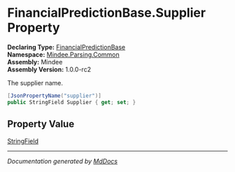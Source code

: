 ﻿<!--  
  <auto-generated>   
    The contents of this file were generated by a tool.  
    Changes to this file may be list if the file is regenerated  
  </auto-generated>   
-->

# FinancialPredictionBase.Supplier Property

**Declaring Type:** [FinancialPredictionBase](../index.md)  
**Namespace:** [Mindee.Parsing.Common](../../index.md)  
**Assembly:** Mindee  
**Assembly Version:** 1.0.0\-rc2

The supplier name.

```csharp
[JsonPropertyName("supplier")]
public StringField Supplier { get; set; }
```

## Property Value

[StringField](../../StringField/index.md)

___

*Documentation generated by [MdDocs](https://github.com/ap0llo/mddocs)*
